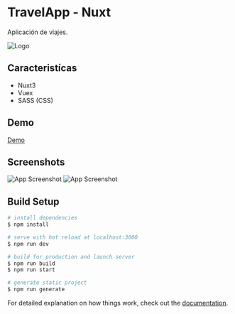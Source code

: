 # TravelApp - Nuxt

Aplicación de viajes.

![Logo](https://i.ibb.co/p0NpQqZ/nuxt-sm.png)

## Caracteristícas

- Nuxt3
- Vuex 
- SASS (CSS) 

## Demo

[Demo](https://travelapp-nuxt.herokuapp.com/)

## Screenshots

![App Screenshot](https://i.ibb.co/TbXzkwF/Sin-t-tulo-16.jpg)
![App Screenshot](https://i.ibb.co/pKTyGCy/res.jpg)

## Build Setup

```bash
# install dependencies
$ npm install

# serve with hot reload at localhost:3000
$ npm run dev

# build for production and launch server
$ npm run build
$ npm run start

# generate static project
$ npm run generate
```

For detailed explanation on how things work, check out the [documentation](https://nuxtjs.org).



